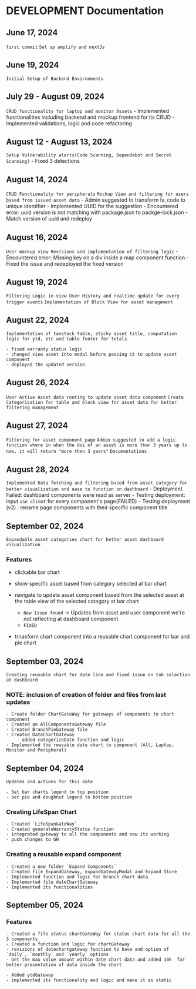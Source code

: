 # DEVELOPMENT Documentation

## June 17, 2024

`first commit`
`Set up amplify and nextJs`

## June 19, 2024

`Initial Setup of Backend Environments`

## July 29 - August 09, 2024

`CRUD functionality for laptop and monitor Assets` 
    - Implemented functionalities including backend and mockup frontend for its CRUD 
    - Implemented validations, logic and code refactoring

## August 12 - August 13, 2024

`Setup Vulnerability alerts(Code Scanning, Dependabot and Secret Scanning)`     - Fixed 3 detections

## August 14, 2024

`CRUD Functionality for peripherals`
`Mockup View and filtering for users based from issued asset data` 
    - Admin suggested to transform fa_code to unique identifier 
    - Implemented UUID for the suggestion 
    - Encountered error: uuid version is not matching with package.json to packge-lock.json 
    - Match version of uuid and redeploy

## August 16, 2024

`User mockup view Revisions and implementation of filtering logic` 
    - Encountered error: Missing key on a div inside a map component function 
    - Fixed the issue and redeployed the fixed version

## August 19, 2024

`Filtering Logic in view User History and realtime update for every trigger events`
`Implementation of Block View for asset management`

## August 22, 2024

`Implementation of tanstack table, sticky asset title, computation logic for ytd, etc and table footer for totals`

    - fixed warranty status logic
    - changed view asset into modal before passing it to update asset component 
    - deployed the updated version

## August 26, 2024

`User Active Asset data routing to update asset data component`
`Create Categorization for table and block view for asset data for better filtering management`

## August 27, 2024

`Filtering for asset component page`
`Admin suggested to add a logic function where in when the doi of an asset is more than 3 years up to now, it will return "more then 3 years"`
`Documentations`

## August 28, 2024

`Implemented Data fetching and filtering based from asset category for better visualization and ease to function on dashboard` 
    - Deployment Failed: dashboard components were read as server 
    - Testing deployment: input `use client` for every component's page(FAILED)
    - Testing deployment (v2) : rename page components with their specific component title

## September 02, 2024
`Expandable asset categories chart for better asset dashboard visualization`
### Features 
 - clickable bar chart
 - show specific asset based from category selected at bar chart
 - navigate to update asset component based from the selected asset at the table view of the selected category at bar chart

    - `New Issue found` ->  Updates from asset and user component we're not reflecting at dashboard component
    - `FIXED`
- trnasform chart component into a reusable chart component for bar and pie chart

## September 03, 2024
`Creating reusable chart for date line and fixed issue on tab selection at dashboard`
    
### NOTE: inclusion of creation of folder and files from last updates

    - Create folder ChartGateWay for gateways of components to chart component
    - Created an AllComponentsGateway file
    - Created BranchPieGateway file
    - Created DateChartGateway
        - added categorizeDate function and logic
    - Implemented the reusable date chart to component (All, Laptop, Monitor and Peripheral)

## September 04, 2024
`Updates and actions for this date`

    - Set bar charts legend to top position
    - set pie and doughnut legend to bottom position

### Creating LifeSpan Chart

    - Created `LifeSpanGateWay`
    - Created generateWarrantyStatus function
    - integrated gateway to all the components and now its working
    - push changes to GH

### Creating a reusable expand component

    - Created a new folder `Expand Components`
    - Created file ExpandGateway, expandGatewayModal and Expand Store
    - Implemented function and logic for branch chart data
    - Implemented file dateChartGateway
    - Implemented its functionalities

## September 05, 2024

### Features

    - Created a file status chartGateWay for status chart data for all the 3 components
    - Created a function and logic for chartGateway
    - revisions of datechartgateway function to have and option of `daily`, `monthly` and `yearly` options
    - Get the max value amount within date chart data and added 10k  for better presentation of data inside the chart

    - Added ytdGateway 
    - implemented its functionality and logic and make it as static
    